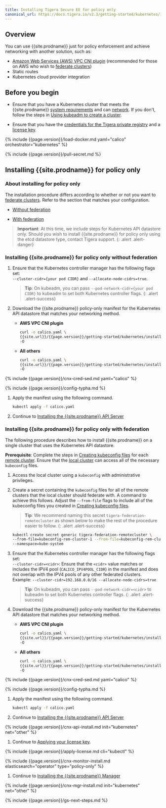 ```yaml
---
title: Installing Tigera Secure EE for policy only
canonical_url: https://docs.tigera.io/v2.3/getting-started/kubernetes/installation/other
---
```


## Overview

You can use {{site.prodname}} just for policy enforcement and achieve networking
with another solution, such as:

- [Amazon Web Services (AWS) VPC CNI plugin](../../../reference/public-cloud/aws#using-aws-networking)
  (recommended for those on AWS who wish to [federate clusters](../../../networking/federation/index))
- Static routes
- Kubernetes cloud provider integration

## Before you begin

- Ensure that you have a Kubernetes cluster that meets the {{site.prodname}}
  [system requirements](../requirements) and can [network](#overview). If you don't, follow the steps in
  [Using kubeadm to create a cluster](http://kubernetes.io/docs/getting-started-guides/kubeadm/).

- Ensure that you have the [credentials for the Tigera private registry](../../../getting-started/#obtain-the-private-registry-credentials)
  and a [license key](../../../getting-started/#obtain-a-license-key).

{% include {{page.version}}/load-docker.md yaml="calico" orchestrator="kubernetes" %}

{% include {{page.version}}/pull-secret.md %}

## <a name="install-cnx"></a>Installing {{site.prodname}} for policy only

### About installing for policy only

The installation procedure differs according to whether or not you want to
[federate clusters](../../../networking/federation/index). Refer to the section that matches your
configuration.

- [Without federation](#install-ee-typha-nofed)

- [With federation](#install-ee-fed)

> **Important**: At this time, we include steps for Kubernetes API datastore only. Should you wish
> to install {{site.prodname}} for policy only using the etcd datastore type, contact Tigera support.
{: .alert .alert-danger}

### <a name="install-ee-typha-nofed"></a>Installing {{site.prodname}} for policy only without federation

1. Ensure that the Kubernetes controller manager has the following flags
   set: <br>
   `--cluster-cidr={your pod CIDR}` and `--allocate-node-cidrs=true`.

   > **Tip**: On kubeadm, you can pass `--pod-network-cidr={your pod CIDR}`
   > to kubeadm to set both Kubernetes controller flags.
   {: .alert .alert-success}

1. Download the {{site.prodname}} policy-only manifest for the Kubernetes API datastore that matches your
   networking method.

   - **AWS VPC CNI plugin**
     ```bash
     curl -o calico.yaml \
     {{site.url}}/{{page.version}}/getting-started/kubernetes/installation/hosted/kubernetes-datastore/policy-only-ecs/1.7/calico-typha.yaml \
     -O
     ```

   - **All others**
     ```bash
     curl -o calico.yaml \
     {{site.url}}/{{page.version}}/getting-started/kubernetes/installation/hosted/kubernetes-datastore/policy-only/1.7/calico-typha.yaml \
     -O
     ```

{% include {{page.version}}/cnx-cred-sed.md yaml="calico" %}

{% include {{page.version}}/config-typha.md %}

1. Apply the manifest using the following command.

   ```bash
   kubectl apply -f calico.yaml
   ```

1. Continue to [Installing the {{site.prodname}} API Server](#installing-the-{{site.prodnamedash}}-api-server)

### <a name="install-ee-fed"></a>Installing {{site.prodname}} for policy only with federation

The following procedure describes how to install {{site.prodname}} on a single cluster that uses the
Kubernetes API datastore.

**Prerequisite**: Complete the steps in [Creating kubeconfig files](../../../networking/federation/kubeconfig)
for each [remote cluster](../../../networking/federation/index#terminology). Ensure that the
[local cluster](../../../networking/federation/index#terminology) can access all of the necessary `kubeconfig` files.

1. Access the local cluster using a `kubeconfig` with administrative privileges.

1. Create a secret containing the `kubeconfig` files for all of the remote clusters that
   the local cluster should federate with. A command to achieve this follows. Adjust the `--from-file`
   flags to include all of the kubeconfig files you created in [Creating kubeconfig files](../../../networking/federation/kubeconfig).

   > **Tip**: We recommend naming this secret `tigera-federation-remotecluster` as shown below to
   > make the rest of the procedure easier to follow.
   {: .alert .alert-success}

   ```bash
   kubectl create secret generic tigera-federation-remotecluster \
   --from-file=kubeconfig-rem-cluster-1 --from-file=kubeconfig-rem-cluster-2 \
   --namespace=kube-system
   ```

1. Ensure that the Kubernetes controller manager has the following flags set:<br>
   `--cluster-cidr=<cidr>`: Ensure that the `<cidr>` value matches or includes the IPV4 pool
   (`CALICO_IPV4POOL_CIDR`) in the manifest and does not overlap with the IPV4 pools of any other
   federated clusters. Example: `--cluster-cidr=192.168.0.0/16 --allocate-node-cidrs=true`

   > **Tip**: On kubeadm, you can pass `--pod-network-cidr=<cidr>`
   > to kubeadm to set both Kubernetes controller flags.
   {: .alert .alert-success}

1. Download the {{site.prodname}} policy-only manifest for the Kubernetes API datastore that matches your
   networking method.

   - **AWS VPC CNI plugin**
     ```bash
     curl -o calico.yaml \
     {{site.url}}/{{page.version}}/getting-started/kubernetes/installation/hosted/kubernetes-datastore/policy-only-ecs/1.7/calico-federation.yaml \
     -O
     ```

   - **All others**
     ```bash
     curl -o calico.yaml \
     {{site.url}}/{{page.version}}/getting-started/kubernetes/installation/hosted/kubernetes-datastore/policy-only/1.7/calico-federation.yaml \
     -O
     ```

{% include {{page.version}}/cnx-cred-sed.md yaml="calico" %}

{% include {{page.version}}/config-typha.md %}

1. Apply the manifest using the following command.

   ```bash
   kubectl apply -f calico.yaml
   ```

1. Continue to [Installing the {{site.prodname}} API Server](#installing-the-{{site.prodnamedash}}-api-server)

{% include {{page.version}}/cnx-api-install.md init="kubernetes" net="other" %}

1. Continue to [Applying your license key](#applying-your-license-key).

{% include {{page.version}}/apply-license.md cli="kubectl" %}

{% include {{page.version}}/cnx-monitor-install.md elasticsearch="operator" type="policy-only" %}

1. Continue to [Installing the {{site.prodname}} Manager](#installing-the-{{site.prodnamedash}}-manager)

{% include {{page.version}}/cnx-mgr-install.md init="kubernetes" net="other" %}

{% include {{page.version}}/gs-next-steps.md %}
